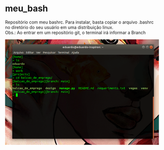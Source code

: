 # meu_bash
Repositório com meu bashrc. Para instalar, basta copiar o arquivo .bashrc no diretório do seu usuário em uma distribuição linux. <br />
Obs.: Ao entrar em um repositório git, o terminal irá informar a Branch

![alt text](https://github.com/salarini-e/meu_bash/blob/main/Captura%20de%20tela%20de%202022-03-26%2014-22-23.png)
